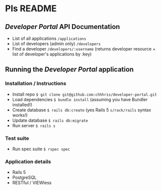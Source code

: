 # Pls README

## _Developer Portal_ API Documentation
* List of all applications `/applications`
* List of developers (admin only) `/developers`
* Find a developer `/developers/:username` (returns developer resource + list of developer's applications by :key)

## Running the _Developer Portal_ application

### Installation / Instructions
* Install repo `$ git clone git@github.com:chhhris/developer-portal.git`
* Load dependencies `$ bundle install` (assuming you have Bundler installed!)
* Create database `$ rails db:create` (yes Rails 5 `s/rack/rails` syntax works!)
* Update database `$ rails db:migrate`
* Run server `$ rails s`

### Test suite
* Run spec suite `$ rspec spec`

### Application details
* Rails 5
* PostgreSQL
* RESTful / VIEWless
